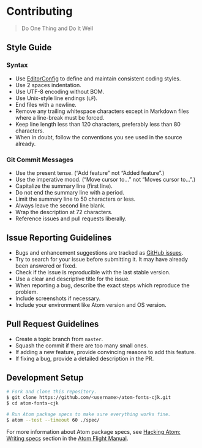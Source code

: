 # Contributing
> Do One Thing and Do It Well

## Style Guide

### Syntax

* Use [EditorConfig](https://editorconfig.org/) to define and maintain consistent coding styles.
* Use 2 spaces indentation.
* Use UTF-8 encoding without BOM.
* Use Unix-style line endings (`LF`).
* End files with a newline.
* Remove any trailing whitespace characters except in Markdown files where a line-break must be forced.
* Keep line length less than 120 characters, preferably less than 80 characters.
* When in doubt, follow the conventions you see used in the source already.

### Git Commit Messages

* Use the present tense. (“Add feature” not “Added feature”.)
* Use the imperative mood. (“Move cursor to...” not “Moves cursor to...”.)
* Capitalize the summary line (first line).
* Do not end the summary line with a period.
* Limit the summary line to 50 characters or less.
* Always leave the second line blank.
* Wrap the description at 72 characters.
* Reference issues and pull requests liberally.

## Issue Reporting Guidelines

* Bugs and enhancement suggestions are tracked as [GitHub issues](https://guides.github.com/features/issues/).
* Try to search for your issue before submitting it. It may have already been answered or fixed.
* Check if the issue is reproducible with the last stable version.
* Use a clear and descriptive title for the issue.
* When reporting a bug, describe the exact steps which reproduce the problem.
* Include screenshots if necessary.
* Include your environment like Atom version and OS version.

## Pull Request Guidelines

* Create a topic branch from `master`.
* Squash the commit if there are too many small ones.
* If adding a new feature, provide convincing reasons to add this feature.
* If fixing a bug, provide a detailed description in the PR.

## Development Setup

```bash
# Fork and clone this repository.
$ git clone https://github.com/<username>/atom-fonts-cjk.git
$ cd atom-fonts-cjk

# Run Atom package specs to make sure everything works fine.
$ atom --test --timeout 60 ./spec/
```

For more information about Atom package specs, see [Hacking Atom: Writing specs](https://flight-manual.atom.io/hacking-atom/sections/writing-specs/) section in the [Atom Flight Manual](https://flight-manual.atom.io/).
